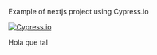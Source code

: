 Example of nextjs project using Cypress.io

<!---Start place for the badge -->
[![Cypress.io](https://img.shields.io/badge/test-failure-red.svg)](https://www.cypress.io/)

<!---End place for the badge -->

Hola que tal